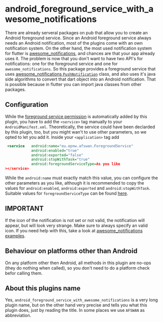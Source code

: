 # android_foreground_service_with_awesome_notifications

There are already serveral packages on pub that allow you to create an Android foreground service. Since an Android foreground service always needs an Android notification, most of the plugins come with an own notification system.
On the other hand, the most used notification system for flutter is [awesome_notifications](https://pub.dev/packages/awesome_notifications), and chances are that your app already uses it.
The problem is now that you don't want to have two API's for notifications: one for the foreground service and one for `awesome_notifications`.
So this package provides a foreground service that uses [awesome_notifications `PushNotification`](https://pub.dev/documentation/awesome_notifications/latest/awesome_notifications/PushNotification-class.html) class, and also uses it's java side algorithms to convert that dart object into an Android notification.
That is possible because in flutter you can import java classes from other packages.

## Configuration
While the [foreground service permission](https://developer.android.com/reference/android/Manifest.permission#FOREGROUND_SERVICE) is automatically added by this plugin, you have to add the `<service>` tag manually to your `AndroidManifest.xml`. Theoretically, the service could have been declarded by this plugin, too, but you might wan't to use other parameters, so we opted to let you add it. Inside your `<application>` tag add
```xml
 <service   android:name="eu.epnw.afswan.ForegroundService"
            android:enabled="true"            
            android:exported="false"
            android:stopWithTask="true"
            android:foregroundServiceType=As you like
></service>
 ```
 While the `android:name` must exactly match this value, you can configure the other parameters as you like, although it is recommended to copy the values for `android:enabled`, `android:exported` and `android:stopWithTask`. Suitable values for `foregroundServiceType` can be found [here](https://developer.android.com/reference/android/app/Service#startForeground(int,%20android.app.Notification,%20int)).

 ## IMPORTANT
 If the icon of the notification is not set or not valid, the notification will appear, but will look very strange. Make sure to always specify an valid icon. If you need help with this, take a look at [awesome_notifications examples](https://github.com/rafaelsetragni/awesome_notifications/tree/master/example).

## Behaviour on platforms other than Android
On any platform other then Android, all methods in this plugin are no-ops (they do nothing when called), so you don't need to do a platform check befor calling them.

 ## About this plugins name
 Yes, `android_foreground_service_with_awesome_notifications` is a very long plugin name, but on the other hand very precise and tells you what this plugin does, just by reading the title. In some places we use `AFSWAN` as abbreviation.